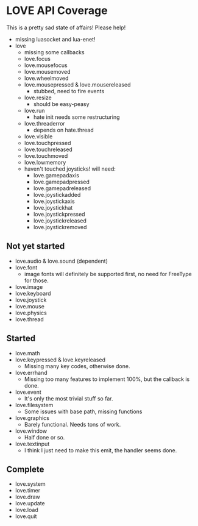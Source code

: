 # LOVE API Coverage

This is a pretty sad state of affairs! Please help!

* missing luasocket and lua-enet!
* love
   * missing some callbacks
   * love.focus
   * love.mousefocus
   * love.mousemoved
   * love.wheelmoved
   * love.mousepressed & love.mousereleased
      * stubbed, need to fire events
   * love.resize
      * should be easy-peasy
   * love.run
      * hate init needs some restructuring
   * love.threaderror
      * depends on hate.thread
   * love.visible
   * love.touchpressed
   * love.touchreleased
   * love.touchmoved
   * love.lowmemory
   * haven't touched joysticks! will need:
      * love.gamepadaxis
      * love.gamepadpressed
      * love.gamepadreleased
      * love.joystickadded
      * love.joystickaxis
      * love.joystickhat
      * love.joystickpressed
      * love.joystickreleased
      * love.joystickremoved

## Not yet started

* love.audio & love.sound (dependent)
* love.font
  * image fonts will definitely be supported first, no need for FreeType for those.
* love.image
* love.keyboard
* love.joystick
* love.mouse
* love.physics
* love.thread

## Started

* love.math
* love.keypressed & love.keyreleased
  * Missing many key codes, otherwise done.
* love.errhand
  * Missing too many features to implement 100%, but the callback is done.
* love.event
  * It's only the most trivial stuff so far.
* love.filesystem
  * Some issues with base path, missing functions
* love.graphics
  * Barely functional. Needs tons of work.
* love.window
  * Half done or so.
* love.textinput
  * I think I just need to make this emit, the handler seems done.

## Complete

* love.system
* love.timer
* love.draw
* love.update
* love.load
* love.quit
